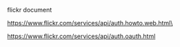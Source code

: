 flickr document

https://www.flickr.com/services/api/auth.howto.web.html\

https://www.flickr.com/services/api/auth.oauth.html

